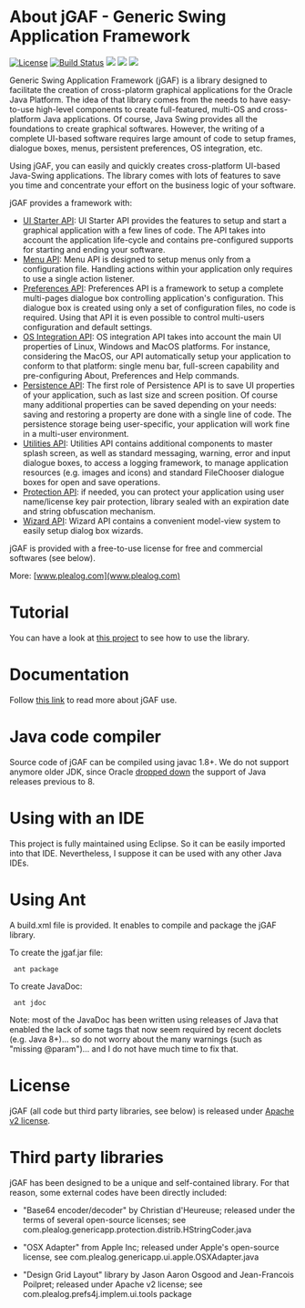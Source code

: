 # About jGAF - Generic Swing Application Framework

[![License](http://img.shields.io/:license-apache-blue.svg)](http://www.apache.org/licenses/LICENSE-2.0.html) [![Build Status](https://travis-ci.org/pgdurand/jGAF.svg?branch=master)](https://travis-ci.org/pgdurand/jGAF) [![](https://tokei.rs/b1/github/pgdurand/jGAF?category=code)](https://github.com/pgdurand/jGAF) [![](https://img.shields.io/badge/platform-Java--1.8+-yellow.svg)](http://www.oracle.com/technetwork/java/javase/downloads/index.html) [![](https://img.shields.io/badge/run_on-Linux--Mac_OSX--Windows-yellowgreen.svg)]()

Generic Swing Application Framework (jGAF) is a library designed to facilitate the creation 
of cross-platorm graphical applications for the Oracle Java Platform. The idea of that library 
comes from the needs to have easy-to-use high-level components to create full-featured, multi-OS 
and cross-platform Java applications. Of course, Java Swing provides all the foundations to 
create graphical softwares. However, the writing of a complete UI-based software requires 
large amount of code to setup frames, dialogue boxes, menus, persistent preferences, OS 
integration, etc.

Using jGAF, you can easily and quickly creates cross-platform UI-based Java-Swing applications. 
The library comes with lots of features to save you time and concentrate your effort on the business 
logic of your software.

jGAF provides a framework with:

* [UI Starter API](http://www.plealog.com/s/index.php/features/ui-starter-api): UI Starter API provides the features to setup and start a graphical application with a few lines of code. The API takes into account the application life-cycle and contains pre-configured supports for starting and ending your software.
* [Menu API](http://www.plealog.com/s/index.php/features/menu-api): Menu API is designed to setup menus only from a configuration file. Handling actions within your application only requires to use a single action listener. 
* [Preferences API](http://www.plealog.com/s/index.php/features/preferences-api): Preferences API is a framework to setup a complete multi-pages dialogue box controlling application's configuration. This dialogue box is created using only a set of configuration files, no code is required. Using that API it is even possible to control multi-users configuration and default settings. 
* [OS Integration API](http://www.plealog.com/s/index.php/features/os-integration-api):  OS integration API takes into account the main UI properties of Linux, Windows and MacOS platforms. For instance, considering the MacOS, our API automatically setup your application to conform to that platform: single menu bar, full-screen capability and pre-configuring About, Preferences and Help commands.
* [Persistence API](http://www.plealog.com/s/index.php/features/persistence-api): The first role of Persistence API is to save UI properties of your application, such as last size and screen position. Of course many additional properties can be saved depending on your needs: saving and restoring a property are done with a single line of code. The persistence storage being user-specific, your application will work fine in a multi-user environment. 
* [Utilities API](http://www.plealog.com/s/index.php/features/utilities-api): Utilities API contains additional components to master splash screen, as well as standard messaging, warning, error and input dialogue boxes, to access a logging framework, to manage application resources (e.g. images and icons) and standard FileChooser dialogue boxes for open and save operations. 
* [Protection API](http://www.plealog.com/s/index.php/features/protection-api): if needed, you can protect your application using user name/license key pair protection, library sealed with an expiration date and string obfuscation mechanism.
* [Wizard API](http://www.plealog.com/s/index.php/features/wizard-api): Wizard API contains a convenient model-view system to easily setup dialog box wizards.

jGAF is provided with a free-to-use license for free and commercial softwares (see below).

More: [www.plealog.com](www.plealog.com)

# Tutorial

You can have a look at [this project](https://github.com/pgdurand/jGAF-Tutorial) to see how to use the library.

# Documentation

Follow [this link](http://www.plealog.com/s/index.php/documents) to read more about jGAF use.

# Java code compiler

Source code of jGAF can be compiled using javac 1.8+. We do not support anymore older JDK, since Oracle [dropped down](http://www.webupd8.org/2017/06/why-oracle-java-7-and-6-installers-no.html) the support of Java releases previous to 8.

# Using with an IDE

This project is fully maintained using Eclipse. So it can be easily imported into that IDE. Nevertheless,
I suppose it can be used with any other Java IDEs.

# Using Ant

A build.xml file is provided. It enables to compile and package the jGAF library. 

To create the jgaf.jar file:

     ant package
     
To create JavaDoc:

     ant jdoc

Note: most of the JavaDoc has been written using releases of Java that enabled the lack of
some tags that now seem required by recent doclets (e.g. Java 8+)... so do not worry about 
the many warnings (such as "missing @param")... and I do not have much time to fix that.

# License

jGAF (all code but third party libraries, see below) is released under [Apache v2 license](https://www.apache.org/licenses/LICENSE-2.0).

# Third party libraries

jGAF has been designed to be a unique and self-contained library. For that reason, some external 
codes have been directly included:

* "Base64 encoder/decoder" by Christian d'Heureuse; released under the terms of several open-source licenses; see
com.plealog.genericapp.protection.distrib.HStringCoder.java

* "OSX Adapter" from Apple Inc; released under Apple's open-source license, see 
com.plealog.genericapp.ui.apple.OSXAdapter.java

* "Design Grid Layout" library by Jason Aaron Osgood and Jean-Francois Poilpret; released under Apache v2 license; see
com.plealog.prefs4j.implem.ui.tools package


